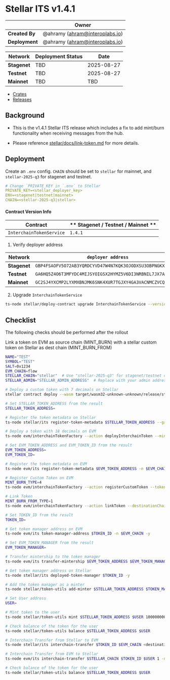 # Stellar ITS v1.4.1

|                | **Owner**                        |
| -------------- | -------------------------------- |
| **Created By** | @ahramy (<ahram@interoplabs.io>) |
| **Deployment** | @ahramy (<ahram@interoplabs.io>) |

| **Network**  | **Deployment Status** | **Date**   |
| ------------ | --------------------- | ---------- |
| **Stagenet** | TBD                   | 2025-08-27 |
| **Testnet**  | TBD                   | 2025-08-27 |
| **Mainnet**  | TBD                   | TBD        |

- [Crates](https://crates.io/crates/stellar-interchain-token-service/1.4.1)
- [Releases](https://github.com/axelarnetwork/axelar-amplifier-stellar/releases/tag/stellar-interchain-token-service-v1.4.1)

## Background

- This is the v1.4.1 Stellar ITS release which includes a fix to add mint/burn functionality when receiving messages from the hub.

- Please reference [stellar/docs/link-token.md](../stellar/docs/link-token.md) for more details.

## Deployment

Create an `.env` config. `CHAIN` should be set to `stellar` for mainnet, and `stellar-2025-q3` for stagenet and testnet.

```yaml
# Change `PRIVATE_KEY in `.env` to Stellar
PRIVATE_KEY=<stellar_deployer_key>
ENV=<stagenet|testnet|mainnet>
CHAIN=<stellar-2025-q3|stellar>
```

#### Contract Version Info

| Contract                 | ** Stagenet / Testnet / Mainnet ** |
| ------------------------ | ---------------------------------- |
| `InterchainTokenService` | `1.4.1`                            |

1. Verify deployer address

| Network      | `deployer address`                                         |
| ------------ | ---------------------------------------------------------- |
| **Stagenet** | `GBP4FSAOFV5O72AB3YQRDCYVD47W4N7KQK3OJODXSU3OBPNGKX4SQTJ3` |
| **Testnet**  | `GA6HQ5Z4O6T3MFYDC4MIJSYOIGSX2HYMZ5V6DI3NRBNIL7JX7A7IEO5Z` |
| **Mainnet**  | `GC2SJ4YXCMP2LYXMXBNJMK6SNK4XUR7TGJXY4GA3VACNMCZVCQ6VFGG3` |

2. Upgrade `InterchainTokenService`

```bash
ts-node stellar/deploy-contract upgrade InterchainTokenService --version 1.4.1
```

## Checklist

The following checks should be performed after the rollout

Link a token on EVM as source chain (MINT_BURN) with a stellar custom token on Stellar as dest chain (MINT_BURN_FROM)

```bash
NAME="TEST"
SYMBOL="TEST"
SALT=0x1234
EVM_CHAIN=flow
STELLAR_CHAIN="stellar"  # Use "stellar-2025-q3" for stagenet/testnet or "stellar" for mainnet
STELLAR_ADMIN="STELLAR_ADMIN_ADDRESS"  # Replace with your admin address

# Deploy a custom token with 7 decimals on Stellar
stellar contract deploy --wasm target/wasm32-unknown-unknown/release/stellar_custom_token_example.wasm --source wallet --network testnet -- --admin $STELLAR_ADMIN --decimal 7 --name $NAME --symbol $SYMBOL

# Set STELLAR_TOKEN_ADDRESS from the result
STELLAR_TOKEN_ADDRESS=

# Register the token metadata on Stellar
ts-node stellar/its register-token-metadata $STELLAR_TOKEN_ADDRESS --gas-amount 10000000

# Deploy a token with 18 decimals on EVM
ts-node evm/interchainTokenFactory --action deployInterchainToken --minter 0xba76c6980428A0b10CFC5d8ccb61949677A61233 --name $NAME --symbol $SYMBOL --decimals 18 --initialSupply 10000000 --salt $SALT -n $EVM_CHAIN

# Set EVM_TOKEN_ADDRESS and EVM_TOKEN_ID from the result
EVM_TOKEN_ADDRESS=
EVM_TOKEN_ID=

# Register the token metadata on EVM
ts-node evm/its register-token-metadata $EVM_TOKEN_ADDRESS -n $EVM_CHAIN --gasValue 1000000000000000000

# Register Custom Token on EVM
MINT_BURN_TYPE=4
ts-node evm/interchainTokenFactory --action registerCustomToken --tokenAddress $EVM_TOKEN_ADDRESS --tokenManagerType $MINT_BURN_TYPE --operator 0xba76c6980428A0b10CFC5d8ccb61949677A61233 --salt $SALT -n $EVM_CHAIN -y

# Link Token
MINT_BURN_FROM_TYPE=1
ts-node evm/interchainTokenFactory --action linkToken --destinationChain $STELLAR_CHAIN --destinationTokenAddress $STELLAR_TOKEN_ADDRESS --tokenManagerType $MINT_BURN_FROM_TYPE --linkParams "0x" --salt $SALT -n $EVM_CHAIN --gasValue 10000000000000000000 -y

# Set TOKEN_ID from the result
TOKEN_ID=

# Get token manager address on EVM
ts-node evm/its token-manager-address $TOKEN_ID -n $EVM_CHAIN -y

# Set EVM_TOKEN_MANAGER from the result
EVM_TOKEN_MANAGER=

# Transfer mintership to the token manager
ts-node evm/its transfer-mintership $EVM_TOKEN_ADDRESS $EVM_TOKEN_MANAGER -n $EVM_CHAIN -y

# Get token manager address on Stellar
ts-node stellar/its deployed-token-manager $TOKEN_ID -y

# Add the token manager as a minter
ts-node stellar/token-utils add-minter $STELLAR_TOKEN_ADDRESS $TOKEN_MANAGER_ADDRESS

# Set User address
USER=

# Mint token to the user
ts-node stellar/token-utils mint $STELLAR_TOKEN_ADDRESS $USER 10000000000

# Check balance of the token for the user
ts-node stellar/token-utils balance $STELLAR_TOKEN_ADDRESS $USER

# Interchain Transfer from Stellar to EVM
ts-node stellar/its interchain-transfer $TOKEN_ID $EVM_CHAIN <destinationAddress> 1 --gas-amount 10000000

# Interchain Transfer from EVM to Stellar
ts-node evm/its interchain-transfer $STELLAR_CHAIN $TOKEN_ID $USER 1 -n $EVM_CHAIN

# Check balance of the token for the user
ts-node stellar/token-utils balance $STELLAR_TOKEN_ADDRESS $USER
```
